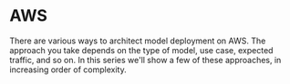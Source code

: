 # AWS

There are various ways to architect model deployment on AWS. The approach you take depends on the type of model, use case, expected traffic, and so on. In this series we'll show a few of these approaches, in increasing order of complexity.